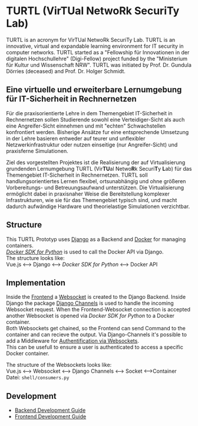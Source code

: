 # TURTL (Vir**TU**al Netwo**R**k Securi**T**y **L**ab)
TURTL is an acronym for VirTUal NetwoRk SecuriTy Lab. TURTL is an innovative, virtual and expandable learning environment for IT security in computer networks. TURTL started as a "Fellowship für Innovationen in der digitalen Hochschullehre" (Digi-Fellow) project funded by the "Ministerium für Kultur und Wissenschaft NRW". TURTL was initiated by Prof. Dr. Gundula Dörries (deceased) and Prof. Dr. Holger Schmidt.

 ## Eine virtuelle und erweiterbare Lernumgebung für IT-Sicherheit in Rechnernetzen

Für die praxisorientierte Lehre in dem Themengebiet IT-Sicherheit in Rechnernetzen sollen Studierende sowohl eine Verteidiger-Sicht als auch eine Angreifer-Sicht einnehmen und mit "echten" Schwachstellen konfrontiert werden. Bisherige Ansätze fur eine entsprechende Umsetzung in der Lehre basieren entweder auf teurer und unflexibler Netzwerkinfrastruktur oder nutzen einseitige (nur Angreifer-Sicht) und praxisferne Simulationen. 

Ziel des vorgestellten Projektes ist die Realisierung der auf Virtualisierung grundenden Lernumgebung TURTL (Vir**TU**al Netwo**R**k Securi**T**y **L**ab) für das Themengebiet IT-Sicherheit in Rechnernetzen. TURTL soll handlungsorientiertes Lernen flexibel, ortsunabhängig und ohne größeren Vorbereitungs- und Betreuungsaufwand unterstützen. Die Virtualisierung ermöglicht dabei in praxisnaher Weise die Bereitstellung komplexer Infrastrukturen, wie sie für das Themengebiet typisch sind, und macht dadurch aufwändige Hardware und theorielastige Simulationen verzichtbar.

## Structure
This TURTL Prototyp uses [Django](https://www.djangoproject.com/) as a Backend and [Docker](https://www.docker.com/) for managing containers.  
[*Docker SDK for Python*](https://docker-py.readthedocs.io/en/stable/) is used to call the Docker API via Django.  
The structure looks like:   
Vue.js <--> Django <--> *Docker SDK for Python* <--> Docker API

## Implementation
Inside the [Frontend](frontend/) a [Websocket](https://developer.mozilla.org/de/docs/WebSockets) is created to the Django Backend. 
Inside Django the package [Django Channels](https://channels.readthedocs.io/en/latest/) is used to handle the incoming Websocket request. When the Frontend-Websocket connection is accepted another Websocket is opened via *Docker SDK for Python* to a Docker container.   
Both Websockets get chained, so the Frontend can send Command to the container and can recieve the output.
Via Django-Channels it's possible to add a Middleware for 
[Authentification via Websockets](https://channels.readthedocs.io/en/latest/topics/authentication.html).  
This can be usefull to ensure a user is authenticated to access a specific Docker container.  

The structure of the Websockets looks like:  
Vue.js <--> Websocket <--> Django Channels <--> Socket <-->Container  
Datei: ```shell/consumers.py```


## Development  
- [Backend Development Guide](./BackendDevelopmentGuide.md)
- [Frontend Development Guide](./frontend/FrontendDevelopmentGuide.md)
